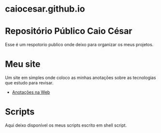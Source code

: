 # caiocesar.github.io

# Repositório Público Caio César

Esse é um respotorio publico onde deixo para organizar os meus projetos.

# Meu site

Um site em simples onde coloco as minhas anotações sobre as tecnologias que estudo para revisar.
 - [Anotações na Web](https://caio-cesar-nojosa.github.io/Anotacao_na_web/)

# Scripts
Aqui deixo disponível os meus scripts escrito em shell script.
